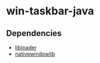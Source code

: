 # win-taskbar-java

## Dependencies

- [libloader](https://github.com/redpois0n/libloader)
- [nativewindowlib](https://github.com/redpois0n/nativewindowlib)
